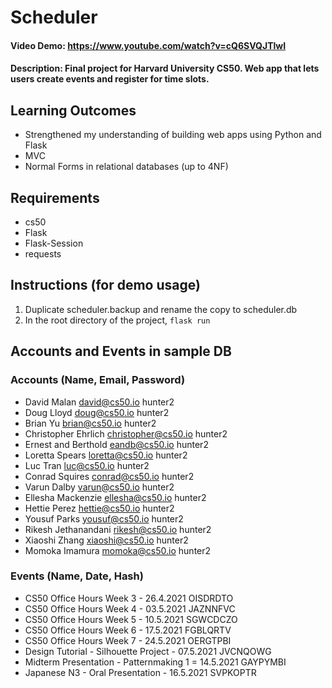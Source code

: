 # Scheduler
#### Video Demo: https://www.youtube.com/watch?v=cQ6SVQJTlwI
#### Description: Final project for Harvard University CS50. Web app that lets users create events and register for time slots.

## Learning Outcomes
* Strengthened my understanding of building web apps using Python and Flask
* MVC
* Normal Forms in relational databases (up to 4NF)

## Requirements
* cs50
* Flask
* Flask-Session
* requests

## Instructions (for demo usage)
1. Duplicate scheduler.backup and rename the copy to scheduler.db
2. In the root directory of the project, `flask run`

## Accounts and Events in sample DB
### Accounts (Name, Email, Password)
* David Malan david@cs50.io hunter2
* Doug Lloyd doug@cs50.io hunter2
* Brian Yu brian@cs50.io hunter2
* Christopher Ehrlich christopher@cs50.io hunter2
* Ernest and Berthold eandb@cs50.io hunter2
* Loretta Spears loretta@cs50.io hunter2
* Luc Tran luc@cs50.io hunter2
* Conrad Squires conrad@cs50.io hunter2
* Varun Dalby varun@cs50.io hunter2
* Ellesha Mackenzie ellesha@cs50.io hunter2
* Hettie Perez hettie@cs50.io hunter2
* Yousuf Parks yousuf@cs50.io hunter2
* Rikesh Jethanandani rikesh@cs50.io hunter2
* Xiaoshi Zhang xiaoshi@cs50.io hunter2
* Momoka Imamura momoka@cs50.io hunter2
### Events (Name, Date, Hash)
* CS50 Office Hours Week 3 - 26.4.2021 OISDRDTO
* CS50 Office Hours Week 4 - 03.5.2021 JAZNNFVC
* CS50 Office Hours Week 5 - 10.5.2021 SGWCDCZO
* CS50 Office Hours Week 6 - 17.5.2021 FGBLQRTV
* CS50 Office Hours Week 7 - 24.5.2021 OERGTPBI
* Design Tutorial - Silhouette Project - 07.5.2021 JVCNQOWG
* Midterm Presentation - Patternmaking 1 = 14.5.2021 GAYPYMBI
* Japanese N3 - Oral Presentation - 16.5.2021 SVPKOPTR